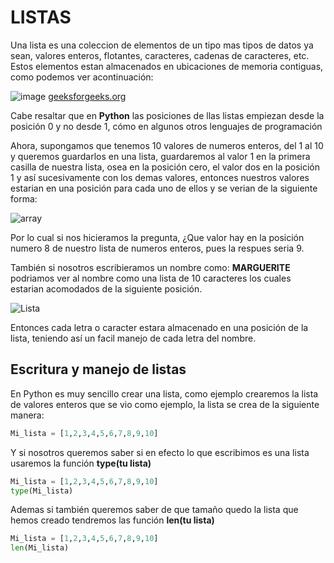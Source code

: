 # LISTAS
Una lista es una coleccion de elementos de un tipo mas tipos de datos ya sean, valores enteros, flotantes, caracteres, cadenas de caracteres, etc. Estos elementos estan
almacenados en ubicaciones de memoria contiguas, como podemos ver acontinuación:

![image](https://user-images.githubusercontent.com/98423341/151888052-0e2d448b-5a9f-4713-8139-01cbf46001f6.png)
[geeksforgeeks.org](https://www.geeksforgeeks.org/python-arrays/)

Cabe resaltar que en **Python** las posiciones de llas listas empiezan desde la posición 0 y no desde 1, cómo en algunos otros lenguajes de programación

Ahora, supongamos que tenemos 10 valores de numeros enteros, del 1 al 10 y queremos guardarlos en una lista, guardaremos al valor 1 en la primera casilla de nuestra lista,
osea en la posición cero, el valor dos en la posición 1 y así sucesivamente con  los demas valores, entonces nuestros valores estarian en una posición
para cada uno de ellos y se verian de la siguiente forma:

![array](https://user-images.githubusercontent.com/98423341/151889059-e097ad95-0fdf-4076-8ebf-1992444bf892.png)

Por lo cual si nos hicieramos la pregunta, ¿Que valor hay en la posición numero 8 de nuestro lista de numeros enteros, pues la respues seria 9.

También si nosotros escribieramos un nombre como: **MARGUERITE** podriamos ver al nombre como una lista de 10 caracteres los cuales estarian acomodados de la siguiente posición.

![Lista](https://user-images.githubusercontent.com/98423341/151891768-e0f5643b-a131-4a4d-abe7-18c3f252a368.png)

Entonces cada letra o caracter estara almacenado en una posición de la lista, teniendo así un facil manejo de cada letra del nombre.

## Escritura y manejo de listas 

En Python es muy sencillo crear una lista, como ejemplo crearemos la lista de valores enteros que se vio como ejemplo, la lista se crea de la siguiente manera:

```python
Mi_lista = [1,2,3,4,5,6,7,8,9,10]
```
Y si nosotros queremos saber si en efecto lo que escribimos es una lista usaremos la función **type(tu lista)**
```python
Mi_lista = [1,2,3,4,5,6,7,8,9,10]
type(Mi_lista)
```
Ademas si también queremos saber de que tamaño quedo la lista que hemos creado tendremos las función **len(tu lista)**
```python
Mi_lista = [1,2,3,4,5,6,7,8,9,10]
len(Mi_lista)
```
